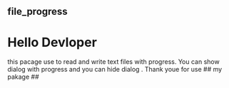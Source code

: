 ## file_progress
# Hello Devloper
this pacage use to read and write text files with progress.
You can show dialog with progress and you can hide dialog .
Thank youe for use ## my pakage ##